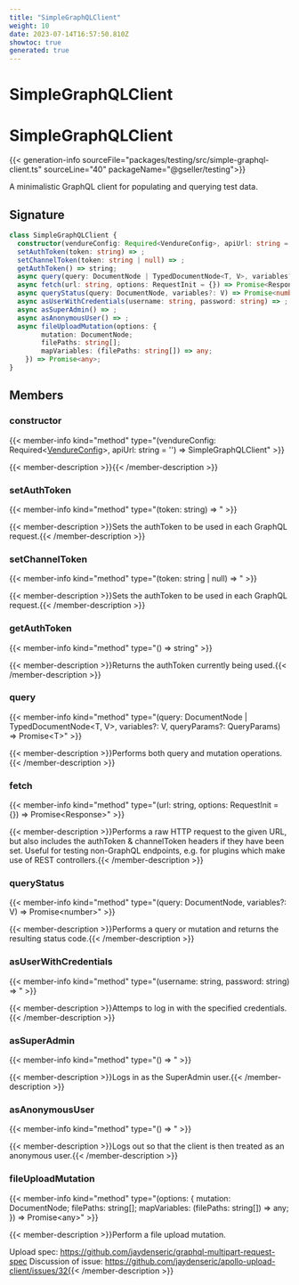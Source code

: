```yaml
---
title: "SimpleGraphQLClient"
weight: 10
date: 2023-07-14T16:57:50.810Z
showtoc: true
generated: true
---
```

<!-- This file was generated from the Vendure source. Do not modify. Instead, re-run the "docs:build" script -->

# SimpleGraphQLClient
<div class="symbol">


# SimpleGraphQLClient

{{< generation-info sourceFile="packages/testing/src/simple-graphql-client.ts" sourceLine="40" packageName="@gseller/testing">}}

A minimalistic GraphQL client for populating and querying test data.

## Signature

```TypeScript
class SimpleGraphQLClient {
  constructor(vendureConfig: Required<VendureConfig>, apiUrl: string = '')
  setAuthToken(token: string) => ;
  setChannelToken(token: string | null) => ;
  getAuthToken() => string;
  async query(query: DocumentNode | TypedDocumentNode<T, V>, variables?: V, queryParams?: QueryParams) => Promise<T>;
  async fetch(url: string, options: RequestInit = {}) => Promise<Response>;
  async queryStatus(query: DocumentNode, variables?: V) => Promise<number>;
  async asUserWithCredentials(username: string, password: string) => ;
  async asSuperAdmin() => ;
  async asAnonymousUser() => ;
  async fileUploadMutation(options: {
        mutation: DocumentNode;
        filePaths: string[];
        mapVariables: (filePaths: string[]) => any;
    }) => Promise<any>;
}
```
## Members

### constructor

{{< member-info kind="method" type="(vendureConfig: Required&#60;<a href='/typescript-api/configuration/vendure-config#vendureconfig'>VendureConfig</a>&#62;, apiUrl: string = '') => SimpleGraphQLClient"  >}}

{{< member-description >}}{{< /member-description >}}

### setAuthToken

{{< member-info kind="method" type="(token: string) => "  >}}

{{< member-description >}}Sets the authToken to be used in each GraphQL request.{{< /member-description >}}

### setChannelToken

{{< member-info kind="method" type="(token: string | null) => "  >}}

{{< member-description >}}Sets the authToken to be used in each GraphQL request.{{< /member-description >}}

### getAuthToken

{{< member-info kind="method" type="() => string"  >}}

{{< member-description >}}Returns the authToken currently being used.{{< /member-description >}}

### query

{{< member-info kind="method" type="(query: DocumentNode | TypedDocumentNode&#60;T, V&#62;, variables?: V, queryParams?: QueryParams) => Promise&#60;T&#62;"  >}}

{{< member-description >}}Performs both query and mutation operations.{{< /member-description >}}

### fetch

{{< member-info kind="method" type="(url: string, options: RequestInit = {}) => Promise&#60;Response&#62;"  >}}

{{< member-description >}}Performs a raw HTTP request to the given URL, but also includes the authToken & channelToken
headers if they have been set. Useful for testing non-GraphQL endpoints, e.g. for plugins
which make use of REST controllers.{{< /member-description >}}

### queryStatus

{{< member-info kind="method" type="(query: DocumentNode, variables?: V) => Promise&#60;number&#62;"  >}}

{{< member-description >}}Performs a query or mutation and returns the resulting status code.{{< /member-description >}}

### asUserWithCredentials

{{< member-info kind="method" type="(username: string, password: string) => "  >}}

{{< member-description >}}Attemps to log in with the specified credentials.{{< /member-description >}}

### asSuperAdmin

{{< member-info kind="method" type="() => "  >}}

{{< member-description >}}Logs in as the SuperAdmin user.{{< /member-description >}}

### asAnonymousUser

{{< member-info kind="method" type="() => "  >}}

{{< member-description >}}Logs out so that the client is then treated as an anonymous user.{{< /member-description >}}

### fileUploadMutation

{{< member-info kind="method" type="(options: {         mutation: DocumentNode;         filePaths: string[];         mapVariables: (filePaths: string[]) =&#62; any;     }) => Promise&#60;any&#62;"  >}}

{{< member-description >}}Perform a file upload mutation.

Upload spec: https://github.com/jaydenseric/graphql-multipart-request-spec
Discussion of issue: https://github.com/jaydenseric/apollo-upload-client/issues/32{{< /member-description >}}


</div>
